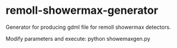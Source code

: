 # remoll-showermax-generator
Generator for producing gdml file for remoll showermax detectors.


Modify parameters and execute:
python showemaxgen.py
